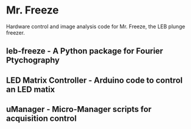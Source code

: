 # Mr. Freeze

Hardware control and image analysis code for Mr. Freeze, the LEB plunge freezer.

## leb-freeze - A Python package for Fourier Ptychography

## LED Matrix Controller - Arduino code to control an LED matix

## uManager - Micro-Manager scripts for acquisition control
